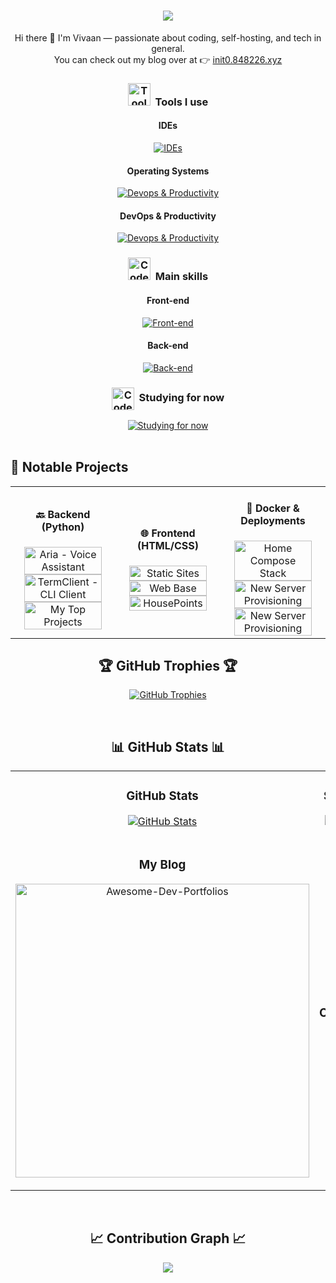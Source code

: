 <h1 align="center">
  <img src="https://capsule-render.vercel.app/api?type=waving&height=300&theme=tokyonight&text=Hey%20there!&section=header&descSize=20&descAlign=50&descAlignY=67&textBg=false&animation=twinkling&reversal=false"><br />
</h1>

<p align="center">
  Hi there 👋 I'm Vivaan — passionate about coding, self-hosting, and tech in general.<br>
  You can check out my blog over at 👉 <a href="https://init0.848226.xyz/">init0.848226.xyz</a>
</p>

<!-- SKILLS -->

<h3 align="center"><img src="https://media.giphy.com/media/UuYtvq24KIj6I38nQ1/giphy.gif" width="36" alt="ToolsUsed-gif">&nbsp; Tools I use</h3>

<h4 align="center">IDEs</h4>

<div align="center">
  <a href="https://skillicons.dev" target="_blank">
    <img src="https://skillicons.dev/icons?i=vscode&theme=dark" alt="IDEs" />
  </a>
</div>

<h4 align="center">Operating Systems</h4>

<div align="center">
  <a href="https://skillicons.dev" target="_blank">
    <img src="https://skillicons.dev/icons?i=windows,linux,debian,ubuntu&theme=dark" alt="Devops & Productivity" />
  </a>
</div>

<h4 align="center">DevOps & Productivity</h4>

<div align="center">
  <a href="https://skillicons.dev" target="_blank">
    <img src="https://skillicons.dev/icons?i=github,git,notion,postman,docker&theme=dark" alt="Devops & Productivity" />
  </a>
</div>

<h3 align="center"><img src="https://media.giphy.com/media/v1.Y2lkPTc5MGI3NjExMDIzYzk0ODBlYWRlYjliZGEwNDNhZDc3YTY1NzEyMzAyYmMxOTBkOCZlcD12MV9pbnRlcm5hbF9naWZzX2dpZklkJmN0PXM/LmrjyYSZE60bHpn2Bg/giphy.gif" width="36" alt="CodeSkills-gif">&nbsp; Main skills</h3>

<h4 align="center">Front-end</h4>

<div align="center">
  <a href="https://skillicons.dev" target="_blank">
    <img src="https://skillicons.dev/icons?i=js,html,css&theme=dark" alt="Front-end" />
  </a>
</div>

<h4 align="center">Back-end</h4>

<div align="center">
  <a href="https://skillicons.dev" target="_blank">
    <img src="https://skillicons.dev/icons?i=python,fastapi&theme=dark" alt="Back-end" />
  </a>
</div>

<h3 align="center"><img align="center" src="https://media.giphy.com/media/hfnkqlWI5Oh91vsvcw/giphy.gif" width="36" alt="CodeLearning-gif"/>&nbsp; Studying for now</h3>

<div align="center">
  <a href="https://skillicons.dev" target="_blank">
    <img src="https://skillicons.dev/icons?i=react,c&theme=dark" alt="Studying for now" />
  </a>
</div>

<br>

## 🧠 Notable Projects

<table width="100%">
  <tr>
    <td width="33%" align="center">
      <h4>🔙 Backend (Python)</h4>
      <a href="https://github.com/vmd1/Aria-Complete">
    <img align="center" style="width:90%;max-width:470px;" src="https://github-readme-stats.vercel.app/api/pin/?username=vmd1&repo=Aria-Complete&theme=tokyonight&show_owner=true&hide_border=true&no-frame=true" alt="Aria - Voice Assistant" />
      </a>
      <a href="https://github.com/vmd1/TermClient">
    <img align="center" style="width:90%;max-width:470px;" src="https://github-readme-stats.vercel.app/api/pin/?username=vmd1&repo=TermClient&theme=tokyonight&show_owner=true&hide_border=true&no-frame=true" alt="TermClient - CLI Client" />
      </a>
      <a href="https://github.com/vmd1/My-Top-Projects">
    <img align="center" style="width:90%;max-width:470px;" src="https://github-readme-stats.vercel.app/api/pin/?username=vmd1&repo=My-Top-Projects&theme=tokyonight&show_owner=true&hide_border=true&no-frame=true" alt="My Top Projects" />
      </a>
    </td>
    <td width="33%" align="center">
      <h4>🌐 Frontend (HTML/CSS)</h4>
      <a href="https://github.com/vmd1/My-Top-Projects/tree/main/WebSites">
    <img align="center" style="width:90%;max-width:470px;" src="https://github-readme-stats.vercel.app/api/pin/?username=vmd1&repo=My-Top-Projects&theme=tokyonight&show_owner=true&hide_border=true&no-frame=true" alt="Static Sites" />
      </a>
      <a href="https://github.com/vmd1/web-base">
    <img align="center" style="width:90%;max-width:470px;" src="https://github-readme-stats.vercel.app/api/pin/?username=vmd1&repo=web-base&theme=tokyonight&show_owner=true&hide_border=true&no-frame=true" alt="Web Base" />
      </a>
      <a href="https://github.com/vmd1/housepoints">
    <img align="center" style="width:90%;max-width:470px;" src="https://github-readme-stats.vercel.app/api/pin/?username=vmd1&repo=housepoints&theme=tokyonight&show_owner=true&hide_border=true&no-frame=true" alt="HousePoints" />
      </a>
    </td>
    <td width="33%" align="center">
      <h4>🐳 Docker & Deployments</h4>
      <a href="https://github.com/vmd1/home-compose">
    <img align="center" style="width:90%;max-width:470px;" src="https://github-readme-stats.vercel.app/api/pin/?username=vmd1&repo=home-compose&theme=tokyonight&show_owner=true&hide_border=true&no-frame=true" alt="Home Compose Stack" />
      </a>
      <a href="https://github.com/vmd1/new-server-provision">
    <img align="center" style="width:90%;max-width:470px;" src="https://github-readme-stats.vercel.app/api/pin/?username=vmd1&repo=new-server-provision&theme=tokyonight&show_owner=true&hide_border=true&no-frame=true" alt="New Server Provisioning" />
      </a>
      <a href="https://github.com/vmd1/scripts">
    <img align="center" style="width:90%;max-width:470px;" src="https://github-readme-stats.vercel.app/api/pin/?username=vmd1&repo=scripts&theme=tokyonight&show_owner=true&hide_border=true&no-frame=true" alt="New Server Provisioning" />
      </a>
    </td>
  </tr>
</table>

<!--Trophies Section-->   
<h2 align="center">🏆 GitHub Trophies 🏆</h2>
<p align="center">
  <a href="https://github.com/vmd1">
    <picture>
    <source media="(prefers-color-scheme: dark)" srcset="https://github-profile-trophy.vercel.app/?username=vmd1&no-bg=true&row=2&column=6&margin-w=20&margin-h=20&theme=tokyonight&no-frame=true">
      <source media="(prefers-color-scheme: light)" srcset="https://github-profile-trophy.vercel.app/?username=vmd1&no-bg=true&row=2&column=6&margin-w=20&margin-h=20&theme=tokyonight&no-frame=true">
      <img alt="GitHub Trophies" src="https://github-profile-trophy.vercel.app/?username=vmd1&no-bg=true&no-frame=true&row=2&column=6&margin-w=20&margin-h=20&theme=tokyonight&no-frame=true">
    </picture>
  </a>
</p>
<br />

<!--Github stats Table--> 
<h2 align="center">📊 GitHub Stats 📊</h2>

<table width="100%">
  <tr>
    <td width="50%">
      <h3 align="center"><strong>GitHub Stats</strong></h3>
      <p align="center">
        <a href="https://github.com/vmd1">
            <img align="center" src="https://github-readme-stats.vercel.app/api?username=vmd1&count_private=true&show_icons=true&theme=tokyonight&rank_icon=github&hide=prs,issues,contribs&show=reviews,prs_merged,prs_merged_percentage&hide_border=true&no-frame=true" alt="GitHub Stats" />
        </a>
      </p>
    </td>
    <td width="50%">
      <h3 align="center"><strong>Streak Stats</strong></h3>
      <p align="center">
        <a href="https://github.com/vmd1">
            <img align="center" src="https://streak-stats.demolab.com?user=vmd1&theme=tokyonight&hide_border=true" alt="Streak Stats" />
        </a>
      </p>
    </td>
  </tr>
  <tr>
    <td width="50%">
      <h3 align="center"><strong>My Blog</strong></h3>
      <p align="center">
        <a href="init0.848226.xyz">
            <img align="center" width="470" src="https://github-readme-stats.vercel.app/api/pin/?username=vmd1&repo=init0&theme=tokyonight&show_owner=trueffff&hide_border=true&no-frame=true" alt="Awesome-Dev-Portfolios" />
        </a>
      </p>
    </td>
    <td width="50%">
      <h3 align="center"><strong>Top Contributions</strong></h3>
      <p align="center">
        <a href="https://github.com/vmd1">
            <img align="center" src="https://github-contributor-stats.vercel.app/api?username=vmd1&limit=2&theme=tokyonight&show_owner=true&combine_all_yearly_contributions=false&hide_border=true" alt="Top Repo" />
        </a>
      </p>
    </td>
  </tr>
</table>
<br />

<!--Contribution Graph-->
<h2 align="center">📈 Contribution Graph 📈</h2>
<div align="center">
    <img src="https://github-readme-activity-graph.vercel.app/graph?username=vmd1&theme=tokyo-night&area=false&hide_border=true" border-radius="15">
</div>
